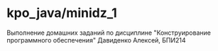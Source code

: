 # kpo_java/minidz_1
Выполнение домашних заданий по дисциплине "Конструирование программного обеспечения"
Давиденко Алексей, БПИ214
